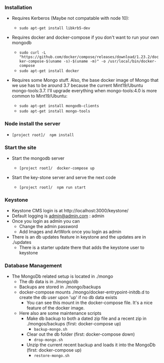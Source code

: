 ### Installation

- Requires Kerberos (Maybe not compatable with node 10):
    - ```sudo apt-get install libkrb5-dev```
    
- Requires docker and docker-compose if you don't want to run your own mongodb
    - ```sudo curl -L "https://github.com/docker/compose/releases/download/1.23.2/docker-compose-$(uname -s)-$(uname -m)" -o /usr/local/bin/docker-compose```
    - ```sudo apt-get install docker```
    
    
- Requires some Mongo stuff.  Also, the base docker image of Mongo that we use has to be around 3.7 because the current Mint19/Ubuntu mongo-tools:3.7.  I'll upgrade everything when mongo-tools:4.0 is more common to Mint19/Ubuntu:
    - ```sudo apt-get install mongodb-clients```
    - ```sudo apt-get install mongo-tools```
    
### Node install the server 

- ```[project root]/  npm install```


### Start the site
- Start the mongodb server
    - ```[project root]/  docker-compose up```
    
- Start the key-stone server and serve the next code
    - ```[project root]/  npm run start```
    
### Keystone

- Keystone CMS login is at http://localhost:3000/keystone/
- Default logging is admin@admin.com : admin
- Once you login as admin you can
    - Change the admin password
    - Add Images and ArtWork once you login as admin
- There is an db updates feature in keystone and the updates are in ./updates
    - There is a starter update there that adds the keystone user to keystone

### Database Management

- The MongoDb related setup is located in ./mongo
    - The db data is in ./mongo/db
    - Backups are stored in ./mongo/backups
    - docker-compose mounts ./mongo/docker-entrypoint-initdb.d to create the db user upon 'up' if no db data exists
        - You can see this mount in the docker-compose file.  It's a nice feature of the docker image.
    - Here also are some maintenance scripts
        - Make db backup to both a dated zip file and a recent zip in ./mongos/backups  (first: docker-compose up)
          - ```backup-mongo.sh```
        - Clear out the db folder  (first: docker-compose down)
          - ```drop-mongo.sh```
        - Unzip the current recent backup and loads it into the MongoDb  (first: docker-compose up)
          - ```restore-mongo.sh```
